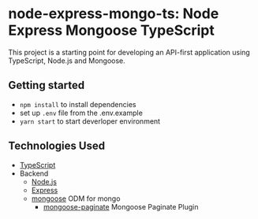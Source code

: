 # node-express-mongo-ts: Node Express Mongoose TypeScript 

This project is a starting point for developing an API-first application using TypeScript, Node.js and Mongoose.


## Getting started

- `npm install` to install dependencies
- set up `.env` file from the .env.example 
- `yarn start` to start deverloper environment


## Technologies Used
- [TypeScript](http://www.typescriptlang.org/)
- Backend
    - [Node.js](https://nodejs.org)
    - [Express](https://expressjs.com/)
    - [mongoose](https://mongoosejs.com/) ODM for mongo
      - [mongoose-paginate](https://www.npmjs.com/package/mongoose-paginate) Mongoose Paginate Plugin